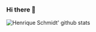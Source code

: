 ### Hi there 👋

![Henrique Schmidt' github stats](https://github-readme-stats.vercel.app/api?username=henrique502&count_private=true&show_icons=true&theme=dark)

<!--
**henrique502/henrique502** is a ✨ _special_ ✨ repository because its `README.md` (this file) appears on your GitHub profile.

Here are some ideas to get you started:

- 🔭 I’m currently working on ...
- 🌱 I’m currently learning ...
- 👯 I’m looking to collaborate on ...
- 🤔 I’m looking for help with ...
- 💬 Ask me about ...
- 📫 How to reach me: ...
- 😄 Pronouns: ...
- ⚡ Fun fact: ...
-->
